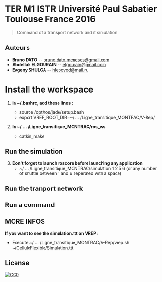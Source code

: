 # TER M1 ISTR Université Paul Sabatier Toulouse France 2016

> Command of a transport network and it simulation

## Auteurs
- __Bruno DATO__ -- bruno.dato.meneses@gmail.com
- __Abdellah ELGOURAIN__ -- elgourain@gmail.com
- __Evgeny SHULGA__ -- hlebovod@mail.ru




# Install the workspace




1. **in ~/.bashrc, add these lines :**
	- source /opt/ros/jade/setup.bash
	- export VREP_ROOT_DIR=~/ ... /Ligne_transitique_MONTRAC/V-Rep/


2. **In ~/ ... /Ligne_transitique_MONTRAC/ros_ws**
	- catkin_make


## Run the simulation

3. **Don't forget to launch roscore before launching any application**
	- ~/ ... /Ligne_transitique_MONTRAC/simulation 1 2 5 6 (or any number of shuttle between 1 and 6 seperated with a space)


## Run the tranport network



## Run a command


## MORE INFOS

**If you want to see the simulation.ttt on VREP :**
   - Execute ~/ ... /Ligne_transitique_MONTRAC/V-Rep/vrep.sh ~/CelluleFlexible/Simulation.ttt

## License

[![CC0](https://licensebuttons.net/p/zero/1.0/88x31.png)](http://creativecommons.org/publicdomain/zero/1.0/)
